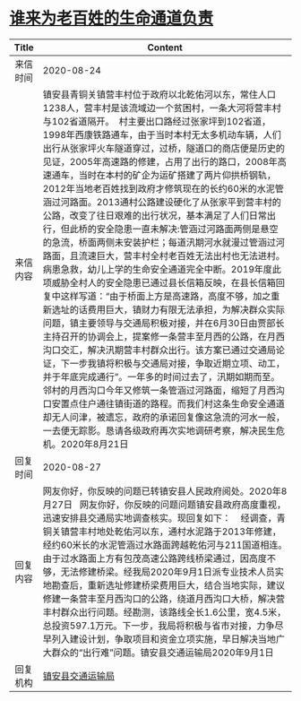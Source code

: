 # <a href="http://www.shangluo.gov.cn/zmhd/ldxxxx.jsp?urltype=leadermail.LeaderMailContentUrl&wbtreeid=1112&leadermailid=6359">谁来为老百姓的生命通道负责</a>
| Title |                                                                                                                                                                                                                                                                                                                                                                       Content                                                                                                                                                                                                                                                                                                                                                                       |
|:-----:|-----------------------------------------------------------------------------------------------------------------------------------------------------------------------------------------------------------------------------------------------------------------------------------------------------------------------------------------------------------------------------------------------------------------------------------------------------------------------------------------------------------------------------------------------------------------------------------------------------------------------------------------------------------------------------------------------------------------------------------------------------|
| 来信时间  | 2020-08-24                                                                                                                                                                                                                                                                                                                                                                                                                                                                                                                                                                                                                                                                                                                                          |
| 来信内容  | 镇安县青铜关镇营丰村位于政府以北乾佑河以东，常住人口1238人，营丰村是该流域边一个贫困村，一条大河将营丰村与102省道隔开。  村主要出口路经过张家坪到102省道，1998年西康铁路通车，由于当时本村无太多机动车辆，人们出行从张家坪火车隧道穿过，过桥，隧道口的商店便是历史的见证，2005年高速路的修建，占用了出行的路口，2008年高速通车，当时在本村的矿企为运矿搭建了两片仰拱桥钢轨，2012年当地老百姓找到政府才修筑现在的长约60米的水泥管涵过河路面。2013通村公路建设硬化了从张家平到营丰村的公路，改变了往日艰难的出行状况，基本满足了人们日常出行，但此桥的安全隐患一直未解决:管涵过河路面两侧是悬空的急流，桥面两侧未安装护栏；每道汛期河水就漫过管涵过河路面，且流速巨大，营丰村全村老百姓无法出村也无法进村。病患急救，幼儿上学的生命安全通道完全中断。2019年度此项威胁全村人的安全隐患已通过县长信箱反映，在县长信箱回复中这样写道：“由于桥面上方是高速路，高度不够，加之重新选址的话费用巨大，镇财力有限无法承担，为解决群众实际问题，镇主要领导与交通局积极对接，并在6月30日由贾部长主持召开的协调会上，提案修一条营丰至月西的公路，在月西沟口交汇，解决汛期营丰村群众出行。该方案已通过交通局论证，下一步我镇将积极与交通局对接，争取近期立项、动工，并于年底完成通行”。一年多的时间过去了，汛期如期而至。邻村的月西沟口今年又修筑一条管涵过河路面，缩短了月西沟口安置点住户通往镇街道的路程。而我们村这条生命安全通道却无人问津，被遗忘，政府的承诺回复像这急流的河水一般，一去便无踪影。恳请各级政府再次实地调研考察，解决民生危机。2020年8月21日 |
| 回复时间  | 2020-08-27                                                                                                                                                                                                                                                                                                                                                                                                                                                                                                                                                                                                                                                                                                                                          |
| 回复内容  | 网友你好，你反映的问题已转镇安县人民政府阅处。2020年8月27日   网友你好，你反映的问题问题镇安县政府高度重视，迅速安排县交通局实地调查核实。现回复如下：    经调查，青铜关镇营丰村地处乾佑河以东，通村水泥路于2013年修建，经约60米长的水泥管涵过水路面跨越乾佑河与211国道相连。由于过水路面上方有包茂高速公路跨线桥梁通过，因高度不够，无法修建桥梁。经我局2020年9月1日派专业技术人员实地勘查后，重新选址修建桥梁费用巨大，结合当地实际，建议修建一条营丰至月西沟口的公路，绕道月西沟口大桥，解决营丰村群众出行问题。经勘测，该路线全长1.6公里，宽4.5米，总投资597.1万元。下一步，我局将积极与省市对接，力争尽早列入建设计划，争取项目和资金立项实施，早日解决当地广大群众的“出行难”问题。镇安县交通运输局2020年9月1日                                                                                                                                                                                                                                                                                                                                                                  |
| 回复机构  | <a href="../../categories/agencies/镇安县交通运输局.md">镇安县交通运输局</a>                                                                                                                                                                                                                                                                                                                                                                                                                                                                                                                                                                                                                                                                                          |